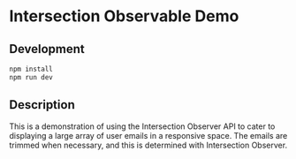 # Intersection Observable Demo


## Development
```bash
npm install
npm run dev
```

## Description
This is a demonstration of using the Intersection Observer API to cater to displaying a large array of user emails in a responsive space. The emails are trimmed when necessary, and this is determined with Intersection Observer.
